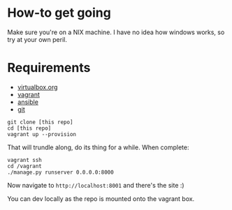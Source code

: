 # How-to get going

Make sure you're on a NIX machine. I have no idea how windows works, so try at your own peril.

# Requirements

- [virtualbox.org](http://virtualbox.org)
- [vagrant](https://www.vagrantup.com/)
- [ansible](http://ansible.com)
- [git](https://git-scm.com)

```
git clone [this repo]
cd [this repo]
vagrant up --provision
```

That will trundle along, do its thing for a while. When complete:

```
vagrant ssh
cd /vagrant
./manage.py runserver 0.0.0.0:8000
```

Now navigate to `http://localhost:8001` and there's the site :)

You can dev locally as the repo is mounted onto the vagrant box.
